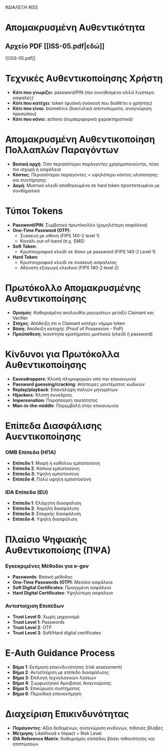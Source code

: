 #ΔΙΑΛΕΞΗ #ISS
# Απομακρυσμένη Αυθεντικότητα

## Αρχείο PDF [[ISS-05.pdf|εδώ]]
![[ISS-05.pdf]]

# Τεχνικές Αυθεντικοποίησης Χρήστη
- **Κάτι που γνωρίζει**: password/PIN (πιο συνηθισμένο αλλά λιγότερο ασφαλές)
- **Κάτι που κατέχει**: token (φυσική συσκευή που διαθέτει ο χρήστης)
- **Κάτι που είναι**: biometrics (δακτυλικά αποτυπώματα, αναγνώριση προσώπου)
- **Κάτι που κάνει**: actions (συμπεριφορικά χαρακτηριστικά)
# Απομακρυσμένη Αυθεντικοποίηση Πολλαπλών Παραγόντων
- **Βασική αρχή**: Όσο περισσότεροι παράγοντες χρησιμοποιούνται, τόσο πιο ισχυρή η ασφάλεια
- **Κόστος**: Περισσότεροι παράγοντες = υψηλότερο κόστος υλοποίησης και συντήρησης
- **Δομή**: Μυστικό κλειδί αποθηκευμένο σε hard token προστατευμένο με συνθηματικό
# Τύποι Tokens
- **Password/PIN**: Συμβατικό πρωτόκολλο (χαμηλότερη ασφάλεια)
- **One-Time Password (OTP)**:
    - Συσκευή με οθόνη (FIPS 140-2 level 1)
    - Κανάλι out-of-band (π.χ. SMS)
- **Soft Token**:
    - Κρυπτογραφικό κλειδί σε δίσκο με password (FIPS 140-2 Level 1)
- **Hard Token**:
    - Κρυπτογραφικό κλειδί σε συσκευή ασφαλείας
    - Αδύνατη εξαγωγή κλειδιού (FIPS 140-2 level 2)
# Πρωτόκολλο Απομακρυσμένης Αυθεντικοποίησης
- **Ορισμός**: Καθορισμένη ακολουθία μηνυμάτων μεταξύ Claimant και Verifier
- **Στόχος**: Απόδειξη ότι ο Claimant κατέχει νόμιμο token
- **Βάση**: Απόδειξη κατοχής (Proof of Possession - PoP)
- **Προϋπόθεση**: Ικανότητα κρατήματος μυστικού (κλειδί ή password)
# Κίνδυνοι για Πρωτόκολλα Αυθεντικοποίησης
- **Eavesdroppers**: Κλοπή πληροφοριών από την επικοινωνία
- **Password guessing/cracking**: Απόπειρες μαντέματος κωδικών
- **Replay/playback**: Επανάληψη παλιών μηνυμάτων
- **Hijackers**: Κλοπή συνεδρίας
- **Impersonation**: Παραποίηση ταυτότητας
- **Man-in-the-middle**: Παρεμβολή στην επικοινωνία
# Επίπεδα Διασφάλισης Αυεντικοποίησης

### OMB Επίπεδα (ΗΠΑ)
- **Επίπεδο 1**: Μικρή ή καθόλου εμπιστοσύνη
- **Επίπεδο 2**: Κάποια εμπιστοσύνη
- **Επίπεδο 3**: Υψηλή εμπιστοσύνη
- **Επίπεδο 4**: Πολύ υψηλή εμπιστοσύνη
### IDA Επίπεδα (EU)
- **Επίπεδο 1**: Ελάχιστη διασφάλιση
- **Επίπεδο 2**: Χαμηλή διασφάλιση
- **Επίπεδο 3**: Επαρκής διασφάλιση
- **Επίπεδο 4**: Υψηλή διασφάλιση
# Πλαίσιο Ψηφιακής Αυθεντικοποίσης (ΠΨΑ)
### Εγκεκριμένες Μέθοδοι για e-gov
- **Passwords**: Βασική μέθοδος
- **One-Time Passwords (OTP)**: Μεσαία ασφάλεια
- **Soft Digital Certificates**: Προηγμένη ασφάλεια
- **Hard Digital Certificates**: Υψηλότερη ασφάλεια
### Αντιστοίχιση Επιπέδων
- **Trust Level 0**: Χωρίς μηχανισμό
- **Trust Level 1**: Passwords
- **Trust Level 2**: OTP
- **Trust Level 3**: Soft/Hard digital certificates
# E-Auth Guidance Process
- **Βήμα 1**: Εκτίμηση επικινδυνότητας (risk assessment)
- **Βήμα 2**: Αντιστοίχιση με επίπεδο διασφάλισης
- **Βήμα 3**: Επιλογή τεχνολογικών λύσεων
- **Βήμα 4**: Συμφωνητικό Αμοιβαίας Αναγνώρισης
- **Βήμα 5**: Επικύρωση συστήματος
- **Βήμα 6**: Περιοδική επανεκτίμηση
# Διαχείριση Επικινδυνότητας
- **Παράγοντες**: Αξία δεδομένων, αναγνώριση κινδύνων, πιθανές βλάβες
- **Μέτρηση**: Likelihood x Impact = Risk Level
- **IDA Reference Matrix**: Καθορισμός επιπέδου βάσει πιθανότητας και επιπτώσεων
